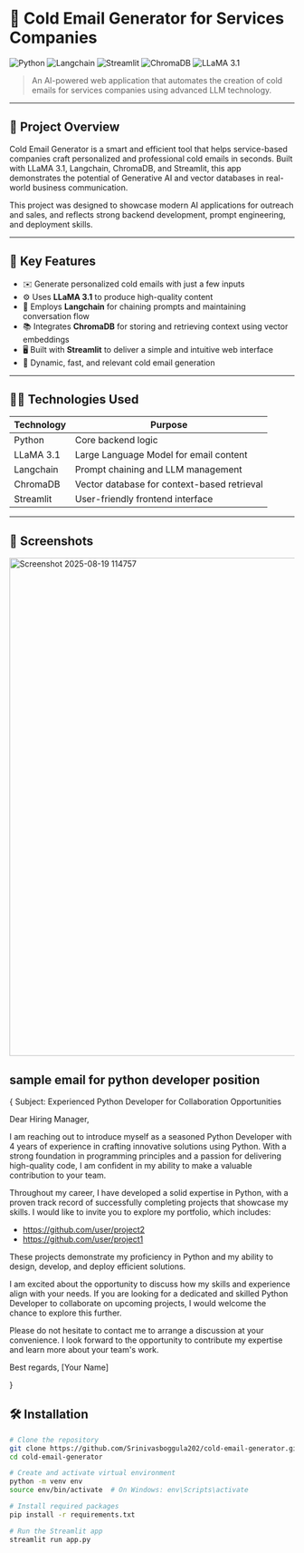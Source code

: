 # 💼 Cold Email Generator for Services Companies

![Python](https://img.shields.io/badge/Python-3776AB?style=flat&logo=python&logoColor=white)
![Langchain](https://img.shields.io/badge/Langchain-00BFFF?style=flat&logo=OpenAI&logoColor=white)
![Streamlit](https://img.shields.io/badge/Streamlit-FF4B4B?style=flat&logo=streamlit&logoColor=white)
![ChromaDB](https://img.shields.io/badge/ChromaDB-228B22?style=flat)
![LLaMA 3.1](https://img.shields.io/badge/LLaMA-3.1-blueviolet)

> An AI-powered web application that automates the creation of cold emails for services companies using advanced LLM technology.

---

## 🚀 Project Overview

Cold Email Generator is a smart and efficient tool that helps service-based companies craft personalized and professional cold emails in seconds. Built with LLaMA 3.1, Langchain, ChromaDB, and Streamlit, this app demonstrates the potential of Generative AI and vector databases in real-world business communication.

This project was designed to showcase modern AI applications for outreach and sales, and reflects strong backend development, prompt engineering, and deployment skills.

---

## 🎯 Key Features

- ✉️ Generate personalized cold emails with just a few inputs
- ⚙️ Uses **LLaMA 3.1** to produce high-quality content
- 🧠 Employs **Langchain** for chaining prompts and maintaining conversation flow
- 📚 Integrates **ChromaDB** for storing and retrieving context using vector embeddings
- 🖥️ Built with **Streamlit** to deliver a simple and intuitive web interface
- 🔁 Dynamic, fast, and relevant cold email generation

---

## 🧑‍💻 Technologies Used

|  Technology | Purpose                                     |
| ------------|---------------------------------------------|
|  Python     | Core backend logic                              |
|  LLaMA 3.1  | Large Language Model for email content          |
|  Langchain  | Prompt chaining and LLM management              |
|  ChromaDB   | Vector database for context-based retrieval     |
|  Streamlit  | User-friendly frontend interface                |

---

## 📸 Screenshots

<img width="1834" height="879" alt="Screenshot 2025-08-19 114757" src="https://github.com/user-attachments/assets/dd3bd844-c722-4a6b-89f4-bf1e2ba70f5d" />

## sample email for python developer position
{
Subject: Experienced Python Developer for Collaboration Opportunities

Dear Hiring Manager,

I am reaching out to introduce myself as a seasoned Python Developer with 4 years of experience in crafting innovative solutions using Python. With a strong foundation in programming principles and a passion for delivering high-quality code, I am confident in my ability to make a valuable contribution to your team.

Throughout my career, I have developed a solid expertise in Python, with a proven track record of successfully completing projects that showcase my skills. I would like to invite you to explore my portfolio, which includes:

* https://github.com/user/project2
* https://github.com/user/project1

These projects demonstrate my proficiency in Python and my ability to design, develop, and deploy efficient solutions.

I am excited about the opportunity to discuss how my skills and experience align with your needs. If you are looking for a dedicated and skilled Python Developer to collaborate on upcoming projects, I would welcome the chance to explore this further.

Please do not hesitate to contact me to arrange a discussion at your convenience. I look forward to the opportunity to contribute my expertise and learn more about your team's work.

Best regards,
[Your Name]

}


## 🛠️ Installation

```bash
# Clone the repository
git clone https://github.com/Srinivasboggula202/cold-email-generator.git
cd cold-email-generator

# Create and activate virtual environment
python -m venv env
source env/bin/activate  # On Windows: env\Scripts\activate

# Install required packages
pip install -r requirements.txt

# Run the Streamlit app
streamlit run app.py
